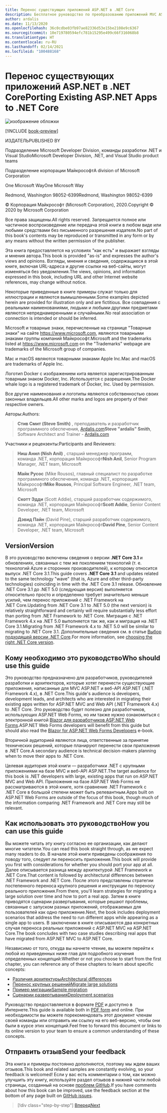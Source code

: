 ```yaml
---
title: Перенос существующих приложений ASP.NET в .NET Core
description: Бесплатное руководство по преобразованию приложений MVC ASP.NET и приложений веб-API ASP.NET в приложения ASP.NET Core.
author: ardalis
ms.date: 11/13/2020
ms.openlocfilehash: 36c0cdbe03fb97ae82336d53e15be2108e9c6367
ms.sourcegitcommit: 10e719780594efc781b15295e499c66f316068b8
ms.translationtype: HT
ms.contentlocale: ru-RU
ms.lasthandoff: 02/14/2021
ms.locfileid: "100488168"
---
```

# <a name="porting-existing-aspnet-apps-to-net-core"></a><span data-ttu-id="4e5a4-103">Перенос существующих приложений ASP.NET в .NET Core</span><span class="sxs-lookup"><span data-stu-id="4e5a4-103">Porting Existing ASP.NET Apps to .NET Core</span></span>

![изображение обложки](./media/index/porting-existing-aspnet-apps.png)

[!INCLUDE [book-preview](../../../includes/book-preview.md)]

<span data-ttu-id="4e5a4-105">ИЗДАТЕЛЬ</span><span class="sxs-lookup"><span data-stu-id="4e5a4-105">PUBLISHED BY</span></span>

<span data-ttu-id="4e5a4-106">Подразделение Microsoft Developer Division, команды разработки .NET и Visual Studio</span><span class="sxs-lookup"><span data-stu-id="4e5a4-106">Microsoft Developer Division, .NET, and Visual Studio product teams</span></span>

<span data-ttu-id="4e5a4-107">Подразделение корпорации Майкрософт</span><span class="sxs-lookup"><span data-stu-id="4e5a4-107">A division of Microsoft Corporation</span></span>

<span data-ttu-id="4e5a4-108">One Microsoft Way</span><span class="sxs-lookup"><span data-stu-id="4e5a4-108">One Microsoft Way</span></span>

<span data-ttu-id="4e5a4-109">Redmond, Washington 98052-6399</span><span class="sxs-lookup"><span data-stu-id="4e5a4-109">Redmond, Washington 98052-6399</span></span>

<span data-ttu-id="4e5a4-110">&copy; Корпорация Майкрософт (Microsoft Corporation), 2020.</span><span class="sxs-lookup"><span data-stu-id="4e5a4-110">Copyright &copy; 2020 by Microsoft Corporation</span></span>

<span data-ttu-id="4e5a4-111">Все права защищены.</span><span class="sxs-lookup"><span data-stu-id="4e5a4-111">All rights reserved.</span></span> <span data-ttu-id="4e5a4-112">Запрещается полное или частичное воспроизведение или передача этой книги в любом виде или любыми средствами без письменного разрешения издателя.</span><span class="sxs-lookup"><span data-stu-id="4e5a4-112">No part of this book's contents may be reproduced or transmitted in any form or by any means without the written permission of the publisher.</span></span>

<span data-ttu-id="4e5a4-113">Эта книга предоставляется на условиях "как есть" и выражает взгляды и мнения автора.</span><span class="sxs-lookup"><span data-stu-id="4e5a4-113">This book is provided "as-is" and expresses the author's views and opinions.</span></span> <span data-ttu-id="4e5a4-114">Взгляды, мнения и сведения, содержащиеся в этой книге, включая URL-адреса и другие ссылки на веб-сайты, могут изменяться без уведомления.</span><span class="sxs-lookup"><span data-stu-id="4e5a4-114">The views, opinions, and information expressed in this book, including URL and other Internet website references, may change without notice.</span></span>

<span data-ttu-id="4e5a4-115">Некоторые приведенные в книге примеры служат только для иллюстрации и являются вымышленными.</span><span class="sxs-lookup"><span data-stu-id="4e5a4-115">Some examples depicted herein are provided for illustration only and are fictitious.</span></span> <span data-ttu-id="4e5a4-116">Все совпадения с реальными наименованиями, людьми и любыми другими предметами являются непреднамеренными и случайными.</span><span class="sxs-lookup"><span data-stu-id="4e5a4-116">No real association or connection is intended or should be inferred.</span></span>

<span data-ttu-id="4e5a4-117">Microsoft и товарные знаки, перечисленные на странице "Товарные знаки" на сайте <https://www.microsoft.com>, являются товарными знаками группы компаний Майкрософт.</span><span class="sxs-lookup"><span data-stu-id="4e5a4-117">Microsoft and the trademarks listed at <https://www.microsoft.com> on the "Trademarks" webpage are trademarks of the Microsoft group of companies.</span></span>

<span data-ttu-id="4e5a4-118">Mac и macOS являются товарными знаками Apple Inc.</span><span class="sxs-lookup"><span data-stu-id="4e5a4-118">Mac and macOS are trademarks of Apple Inc.</span></span>

<span data-ttu-id="4e5a4-119">Логотип Docker с изображением кита является зарегистрированным товарным знаком Docker, Inc. Используется с разрешения.</span><span class="sxs-lookup"><span data-stu-id="4e5a4-119">The Docker whale logo is a registered trademark of Docker, Inc. Used by permission.</span></span>

<span data-ttu-id="4e5a4-120">Все другие наименования и логотипы являются собственностью своих законных владельцев.</span><span class="sxs-lookup"><span data-stu-id="4e5a4-120">All other marks and logos are property of their respective owners.</span></span>

<span data-ttu-id="4e5a4-121">Авторы:</span><span class="sxs-lookup"><span data-stu-id="4e5a4-121">Authors:</span></span>

> <span data-ttu-id="4e5a4-122">**Стив Смит (Steve Smith)** , преподаватель и разработчик программного обеспечения, [Ardalis.com](https://ardalis.com)</span><span class="sxs-lookup"><span data-stu-id="4e5a4-122">**Steve "ardalis" Smith**, Software Architect and Trainer - [Ardalis.com](https://ardalis.com)</span></span>

<span data-ttu-id="4e5a4-123">Участники и рецензенты:</span><span class="sxs-lookup"><span data-stu-id="4e5a4-123">Participants and Reviewers:</span></span>

> <span data-ttu-id="4e5a4-124">**Ниш Анил (Nish Anil)** , старший менеджер программ, команда .NET, корпорация Майкрософт</span><span class="sxs-lookup"><span data-stu-id="4e5a4-124">**Nish Anil**, Senior Program Manager, .NET team, Microsoft</span></span>

> <span data-ttu-id="4e5a4-125">**Майк Русос** (Mike Rousos), главный специалист по разработке программного обеспечения, команда .NET, корпорация Майкрософт</span><span class="sxs-lookup"><span data-stu-id="4e5a4-125">**Mike Rousos**, Principal Software Engineer, .NET team, Microsoft</span></span>

> <span data-ttu-id="4e5a4-126">**Скотт Эдди** (Scott Addie), старший разработчик содержимого, команда .NET, корпорация Майкрософт</span><span class="sxs-lookup"><span data-stu-id="4e5a4-126">**Scott Addie**, Senior Content Developer, .NET team, Microsoft</span></span>

> <span data-ttu-id="4e5a4-127">**Дэвид Пайн** (David Pine), старший разработчик содержимого, команда .NET, корпорация Майкрософт</span><span class="sxs-lookup"><span data-stu-id="4e5a4-127">**David Pine**, Senior Content Developer, .NET team, Microsoft</span></span>

## <a name="version"></a><span data-ttu-id="4e5a4-128">Version</span><span class="sxs-lookup"><span data-stu-id="4e5a4-128">Version</span></span>

<span data-ttu-id="4e5a4-129">В это руководство включены сведения о версии **.NET Core 3.1** и обновлениях, связанных с тем же поколением технологий (т. е. технологий Azure и сторонних производителей), к которому относится выпуск .NET Core 3.1.</span><span class="sxs-lookup"><span data-stu-id="4e5a4-129">This guide covers **.NET Core 3.1** and updates related to the same technology "wave" (that is, Azure and other third-party technologies) coinciding in time with the .NET Core 3.1 release.</span></span> <span data-ttu-id="4e5a4-130">Обновление .NET Core 3.1 до .NET 5.0 (следующая версия) выполняется относительно просто и определенно требует значительно меньше усилий, чем перенос приложений с .NET Framework на .NET Core.</span><span class="sxs-lookup"><span data-stu-id="4e5a4-130">Updating from .NET Core 3.1 to .NET 5.0 (the next version) is relatively straightforward and certainly will require substantially less effort than porting from .NET Framework to .NET Core.</span></span> <span data-ttu-id="4e5a4-131">Миграция с .NET Framework 4.x на .NET 5.0 выполняется так же, как и миграция на .NET Core 3.1.</span><span class="sxs-lookup"><span data-stu-id="4e5a4-131">Migrating from .NET Framework 4.x to .NET 5.0 will be similar to migrating to .NET Core 3.1.</span></span> <span data-ttu-id="4e5a4-132">Дополнительные сведения см. в статье [Выбор подходящей версии .NET Core](choose-net-core-version.md).</span><span class="sxs-lookup"><span data-stu-id="4e5a4-132">For more information, see [choosing the right .NET Core version](choose-net-core-version.md).</span></span>

## <a name="who-should-use-this-guide"></a><span data-ttu-id="4e5a4-133">Кому необходимо это руководство</span><span class="sxs-lookup"><span data-stu-id="4e5a4-133">Who should use this guide</span></span>

<span data-ttu-id="4e5a4-134">Это руководство предназначено для разработчиков, руководителей разработки и архитекторов, которые хотят перенести существующие приложения, написанные для MVC ASP.NET и веб-API ASP.NET (.NET Framework 4.x), в .NET Core.</span><span class="sxs-lookup"><span data-stu-id="4e5a4-134">This guide's audience is developers, development leads, and architects who are interested in migrating their existing apps written for ASP.NET MVC and Web API (.NET Framework 4.x) to .NET Core.</span></span> <span data-ttu-id="4e5a4-135">Это руководство будет полезно для разработчиков, использующих ASP.NET Web Forms, но им также нужно ознакомиться с электронной книгой [Blazor для разработчиков ASP.NET Web Forms](https://docs.microsoft.com/dotnet/architecture/blazor-for-web-forms-developers/).</span><span class="sxs-lookup"><span data-stu-id="4e5a4-135">ASP.NET Web Forms developers will benefit from this guide but should also read the [Blazor for ASP.NET Web Forms Developers](https://docs.microsoft.com/dotnet/architecture/blazor-for-web-forms-developers/) e-book.</span></span>

<span data-ttu-id="4e5a4-136">Вторичной аудиторией являются лица, ответственные за принятие технических решений, которые планируют перенести свои приложения в .NET Core.</span><span class="sxs-lookup"><span data-stu-id="4e5a4-136">A secondary audience is technical decision-makers planning when to move their apps to .NET Core.</span></span>

<span data-ttu-id="4e5a4-137">Целевая аудитория этой книги — разработчики .NET с крупными приложениями на базе MVC и веб-API ASP.NET.</span><span class="sxs-lookup"><span data-stu-id="4e5a4-137">The target audience for this book is .NET developers with large, existing apps that run on ASP.NET MVC and Web API.</span></span> <span data-ttu-id="4e5a4-138">Приложения на базе ASP.NET Web Forms не рассматриваются в этой книге, хотя сравнение .NET Framework с .NET Core в большой степени может быть релевантным.</span><span class="sxs-lookup"><span data-stu-id="4e5a4-138">Apps built on ASP.NET Web Forms are outside of the focus of this book, though much of the information comparing .NET Framework and .NET Core may still be relevant.</span></span>

## <a name="how-you-can-use-this-guide"></a><span data-ttu-id="4e5a4-139">Как использовать это руководство</span><span class="sxs-lookup"><span data-stu-id="4e5a4-139">How you can use this guide</span></span>

<span data-ttu-id="4e5a4-140">Вы можете читать эту книгу согласно ее организации, как делают многие читатели.</span><span class="sxs-lookup"><span data-stu-id="4e5a4-140">You can read this book straight through, as we expect many readers to do.</span></span> <span data-ttu-id="4e5a4-141">В начале этой книги приведены соображения по поводу того, следует ли переносить приложения.</span><span class="sxs-lookup"><span data-stu-id="4e5a4-141">This book will provide you first with considerations for whether you should port your app at all.</span></span> <span data-ttu-id="4e5a4-142">Далее описывается разница между архитектурой .NET Framework и .NET Core.</span><span class="sxs-lookup"><span data-stu-id="4e5a4-142">That content is followed by architectural differences between .NET Framework and .NET Core.</span></span> <span data-ttu-id="4e5a4-143">После этого представлены стратегии постепенного переноса крупного решения и инструкции по переносу реального приложения.</span><span class="sxs-lookup"><span data-stu-id="4e5a4-143">From there, you'll learn strategies for migrating a large solution over time and how to port a real app.</span></span> <span data-ttu-id="4e5a4-144">Затем в книге приводятся сценарии развертывания, которые решают проблемы, связанные с запуском разных приложений, отображаемых для пользователей как одно приложение.</span><span class="sxs-lookup"><span data-stu-id="4e5a4-144">Next, the book includes deployment scenarios that address the need to run different apps while appearing as a single app to users.</span></span> <span data-ttu-id="4e5a4-145">В заключении в книге описываются два конкретных случая переноса реальных приложений с ASP.NET MVC на ASP.NET Core.</span><span class="sxs-lookup"><span data-stu-id="4e5a4-145">The book concludes with two case studies describing real apps that have migrated from ASP.NET MVC to ASP.NET Core.</span></span>

<span data-ttu-id="4e5a4-146">Независимо от того, откуда вы начнете чтение, вы можете перейти к любой из приведенных ниже глав для подробного изучения определенных концепций:</span><span class="sxs-lookup"><span data-stu-id="4e5a4-146">Whether or not you choose to start from the first chapter, you can reference any of these chapters to learn about specific concepts:</span></span>

- [<span data-ttu-id="4e5a4-147">Различия архитектуры</span><span class="sxs-lookup"><span data-stu-id="4e5a4-147">Architectural differences</span></span>](architectural-differences.md)
- [<span data-ttu-id="4e5a4-148">Перенос крупных решений</span><span class="sxs-lookup"><span data-stu-id="4e5a4-148">Migrate large solutions</span></span>](migrate-large-solutions.md)
- [<span data-ttu-id="4e5a4-149">Пример миграции</span><span class="sxs-lookup"><span data-stu-id="4e5a4-149">Sample migration</span></span>](example-migration-eshop.md)
- [<span data-ttu-id="4e5a4-150">Сценарии развертывания</span><span class="sxs-lookup"><span data-stu-id="4e5a4-150">Deployment scenarios</span></span>](deployment-scenarios.md)

<span data-ttu-id="4e5a4-151">Руководство предоставляется в формате [PDF](https://aka.ms/aspnet-porting-ebook) и доступно в Интернете.</span><span class="sxs-lookup"><span data-stu-id="4e5a4-151">This guide is available both in [PDF form](https://aka.ms/aspnet-porting-ebook) and online.</span></span> <span data-ttu-id="4e5a4-152">При необходимости вы можете порекомендовать этот документ членам своей команды или отправить им ссылку на его веб-версию, чтобы они были в курсе этих концепций.</span><span class="sxs-lookup"><span data-stu-id="4e5a4-152">Feel free to forward this document or links to its online version to your team to ensure a common understanding of these concepts.</span></span>

## <a name="send-your-feedback"></a><span data-ttu-id="4e5a4-153">Отправить отзыв</span><span class="sxs-lookup"><span data-stu-id="4e5a4-153">Send your feedback</span></span>

<span data-ttu-id="4e5a4-154">Эта книга и примеры постоянно дополняются, поэтому мы ждем ваших отзывов.</span><span class="sxs-lookup"><span data-stu-id="4e5a4-154">This book and related samples are constantly evolving, so your feedback is welcomed!</span></span> <span data-ttu-id="4e5a4-155">Если у вас есть комментарии о том, как можно улучшить эту книгу, используйте раздел отзывов в нижней части любой страницы, созданный на основе [проблем GitHub](https://github.com/dotnet/docs/issues).</span><span class="sxs-lookup"><span data-stu-id="4e5a4-155">If you have comments about how this book can be improved, use the feedback section at the bottom of any page built on [GitHub issues](https://github.com/dotnet/docs/issues).</span></span>

>[!div class="step-by-step"]
>[<span data-ttu-id="4e5a4-156">Вперед</span><span class="sxs-lookup"><span data-stu-id="4e5a4-156">Next</span></span>](introduction.md)
